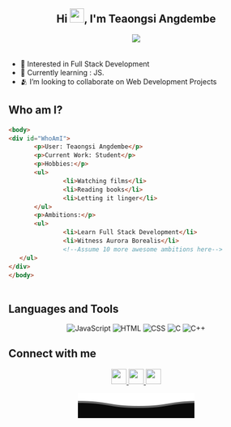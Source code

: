 <div align="center">
	<h2>Hi <img src="https://media.giphy.com/media/hvRJCLFzcasrR4ia7z/giphy.gif" width="28px" height="28px">, I'm Teaongsi Angdembe</h2>
</div>

<div id="header" align="center">
  <img src="https://media.giphy.com/media/j0HjChGV0J44KrrlGv/giphy.gif?cid=790b76111vxg6ihmtqny3k5iz51o12vdy7sl4ebfme1cqb9i&ep=v1_stickers_search&rid=giphy.gif&ct=s" width="150"/>
</div>
<br>

- 👀 Interested in Full Stack Development
- 🌱 Currently learning : JS.
- 🫂 I’m looking to collaborate on Web Development Projects
 
 ## Who am I?
 ```html
<body>
<div id="WhoAmI">
    	<p>User: Teaongsi Angdembe</p>
    	<p>Current Work: Student</p>
    	<p>Hobbies:</p>
    	<ul>
        		<li>Watching films</li>
        		<li>Reading books</li>
        		<li>Letting it linger</li>
    	</ul>
		<p>Ambitions:</p>
    	<ul>
        		<li>Learn Full Stack Development</li>
        		<li>Witness Aurora Borealis</li>
        		<!--Assume 10 more awesome ambitions here-->
   	</ul>
</div>
</body>
	
 ```

## Languages and Tools

<p align="center">
  <img src="https://img.shields.io/badge/-JavaScript-05122A?style=flat&logo=javascript" alt="JavaScript">
  <img src="https://img.shields.io/badge/-HTML-05122A?style=flat&logo=html5" alt="HTML">
  <img src="https://img.shields.io/badge/-CSS-05122A?style=flat&logo=css3" alt="CSS">
  <img src="https://img.shields.io/badge/-C-05122A?style=flat&logo=c" alt="C">
  <img src="https://img.shields.io/badge/-C++-05122A?style=flat&logo=c%2B%2B" alt="C++">
</p>
 
## Connect with me
<div align="center">
  <a target="_blank" href="https://www.facebook.com/teaongsi.angdembe">
    <img src=https://github.com/gauravghongde/social-icons/blob/9d939e1c5b7ea4a24ac39c3e4631970c0aa1b920/SVG/White/Facebook_white.svg width="30" height="30">
  </a>
  
  <a target="_blank" href="mailto:angdembe.teaongsi@gmail.com" target="blank">
    <img src=https://github.com/gauravghongde/social-icons/blob/9d939e1c5b7ea4a24ac39c3e4631970c0aa1b920/SVG/White/Gmail_white.svg width="30" height="30">
  </a>
	
  <a target="_blank" href="https://linkedin.com/in/teaongsi-angdembe-591667294" target="blank">
     <img src=https://github.com/gauravghongde/social-icons/blob/9d939e1c5b7ea4a24ac39c3e4631970c0aa1b920/SVG/White/LinkedIN_white.svg width="30" height="30">
  </a>


<p align="center">
        <img src="https://github.com/teaongsi/teaongsi/blob/ca7654a6cf77378570fae4bbfd4b0e278f678e70/Bottom.svg" alt="Github stats" />
</p>
